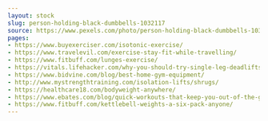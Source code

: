 ```yaml
---
layout: stock
slug: person-holding-black-dumbbells-1032117
source: https://www.pexels.com/photo/person-holding-black-dumbbells-1032117/
pages:
- https://www.buyexerciser.com/isotonic-exercise/
- https://www.travelevil.com/exercise-stay-fit-while-travelling/
- https://www.fitbuff.com/lunges-exercise/
- https://vitals.lifehacker.com/why-you-should-try-single-leg-deadlifts-1829863791
- https://www.bidvine.com/blog/best-home-gym-equipment/
- http://www.mystrengthtraining.com/isolation-lifts/shrugs/
- https://healthcare18.com/bodyweight-anywhere/
- https://www.ebates.com/blog/quick-workouts-that-keep-you-out-of-the-gym/
- https://www.fitbuff.com/kettlebell-weights-a-six-pack-anyone/
---
```

